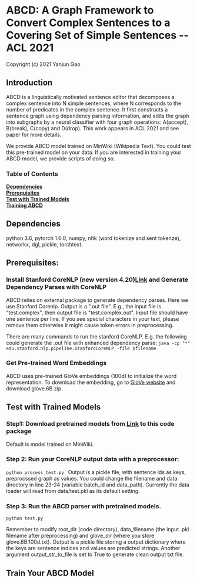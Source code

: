 # ABCD: A Graph Framework to Convert Complex Sentences to a Covering Set of Simple Sentences -- ACL 2021 

Copyright (c) 2021 Yanjun Gao 

## Introduction 
ABCD is a linguistically motivated sentence editor that decomposes a complex sentence into N simple sentences, where N corresponds to the number of predicates in the complex sentence. It first constructs a sentence graph using dependency parsing information, and edits the graph into subgraphs by a neural classifier with four graph operations: A(accept), B(break), C(copy) and D(drop). This work appears in ACL 2021 and see paper for more details. 

We provide ABCD model trained on MinWiki (Wikipedia Text). You could test this pre-trained model on your data. If you are interested in training your ABCD model, we provide scripts of doing so. 

### Table of Contents
**[Dependencies](#dependencies)**<br>
**[Prerequisites](#prerequisites)**<br>
**[Test with Trained Models](#test)**<br>
**[Training ABCD](#train)**<br>


## Dependencies
python 3.6, pytorch 1.6.0, numpy, nltk (word tokenize and sent tokenze), networkx, dgl, pickle, torchtext. 

## Prerequisites:

### Install Stanford CoreNLP (new version 4.20)[Link](https://stanfordnlp.github.io/CoreNLP/index.html) and Generate Dependency Parses with CoreNLP 
ABCD relies on external package to generate dependency parses. Here we use Stanford Corenlp. Output is a ".out file". E.g., the input file is "test.complex", then output file is "test.complex.out". Input file should have one sentence per line. If you see special characters in your text, please remove them otherwise it might cause token errors in preprocessing. 

There are many commands to run the stanford CoreNLP. E.g. the following could generate the .out file with enhanced dependency parse: 
``
java -cp "*" edu.stanford.nlp.pipeline.StanfordCoreNLP -file $filename 
``

### Get Pre-trained Word Embeddings
ABCD uses pre-trained GloVe embeddings (100d) to initialize the word representation. To download the embedding, go to [GloVe website](https://nlp.stanford.edu/projects/glove/) and download glove.6B.zip.   


## Test with Trained Models  

### Step1: Download pretrained models from [Link](https://drive.google.com/file/d/146NQ9vx5GOcHn1geGI-WgjGEJ-RE5w-4/view?usp=sharing) to this code package 
Default is model trained on MinWiki. 


### Step 2: Run your CoreNLP output data with a preprocessor:

``
python process_test.py 
``
Output is a pickle file, with sentence ids as keys, preprocssed graph as values. You could change the filename and data directory in line 23-24 (variable batch_id and data_path). Currently the data loader will read from data/test.pkl as its default setting. 

### Step 3: Run the ABCD parser with pretrained models. 
```
python test.py 
```
Remember to modify root_dir (code directory), data_filename (the input .pkl filename after preprocessing) and glove_dir (where you store glove.6B.100d.txt). Output is a pickle file storing a output dictionary where the keys are sentence indices and values are predicted strings. Another argument output_str_to_file is set to True to generate clean output txt file. 


## Train Your ABCD Model

